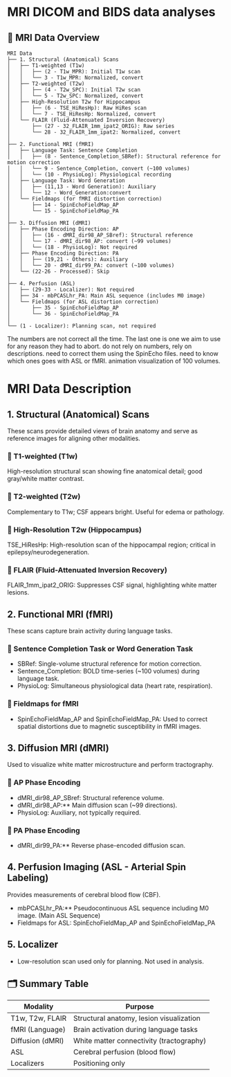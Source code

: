 # MRI DICOM and BIDS data analyses 


## 📂 MRI Data Overview

```text
MRI Data
├── 1. Structural (Anatomical) Scans
│   ├── T1-weighted (T1w)
│   │   ├── (2 - T1w_MPR): Initial T1w scan
│   │   └── 3 - T1w_MPR: Normalized, convert
│   ├── T2-weighted (T2w)
│   │   ├── (4 - T2w_SPC): Initial T2w scan
│   │   └── 5 - T2w_SPC: Normalized, convert
│   ├── High-Resolution T2w for Hippocampus
│   │   ├── (6 - TSE_HiResHp): Raw HiRes scan
│   │   └── 7 - TSE_HiResHp: Normalized, convert
│   └── FLAIR (Fluid-Attenuated Inversion Recovery)
│       ├── (27 - 32_FLAIR_1mm_ipat2_ORIG): Raw series
│       └── 28 - 32_FLAIR_1mm_ipat2: Normalized, convert
│
├── 2. Functional MRI (fMRI)
│   ├── Language Task: Sentence Completion
│   │   ├── (8 - Sentence_Completion_SBRef): Structural reference for motion correction
│   │   └── 9 - Sentence_Completion, convert (~100 volumes)
│   │   └── (10 - PhysioLog): Physiological recording
│   ├── Language Task: Word Generation
│   │   ├── (11,13 - Word Generation): Auxiliary
│   │   └── 12 - Word_Generation:convert
│   └── Fieldmaps (for fMRI distortion correction)
│       ├── 14 - SpinEchoFieldMap_AP
│       └── 15 - SpinEchoFieldMap_PA
│
├── 3. Diffusion MRI (dMRI)
│   ├── Phase Encoding Direction: AP
│   │   ├── (16 - dMRI_dir98_AP_SBref): Structural reference
│   │   └── 17 - dMRI_dir98_AP: convert (~99 volumes)
│   │   └── (18 - PhysioLog): Not required
│   ├── Phase Encoding Direction: PA
│   │   ├── (19,21 - Others): Auxiliary
│   │   └── 20 - dMRI_dir99_PA: convert (~100 volumes)
│   └── (22-26 - Processed): Skip
│
├── 4. Perfusion (ASL)
│   ├── (29-33 - Localizer): Not required
│   ├── 34 - mbPCASLhr_PA: Main ASL sequence (includes M0 image)
│   └── Fieldmaps (for ASL distortion correction)
│       ├── 35 - SpinEchoFieldMap_AP
│       └── 36 - SpinEchoFieldMap_PA
│
└── (1 - Localizer): Planning scan, not required
```
The numbers are not correct all the time. The last one is one we aim to use for any reason they had to abort. 
do not rely on numbers, rely on descriptions. need to correct them using the SpinEcho files. need to know which ones goes with ASL or fMRI. animation visualization of 100 volumes. 

# MRI Data Description

## 1. Structural (Anatomical) Scans

These scans provide detailed views of brain anatomy and serve as reference images for aligning other modalities.

### 🔹 T1-weighted (T1w)
High-resolution structural scan showing fine anatomical detail; good gray/white matter contrast.
### 🔹 T2-weighted (T2w)
Complementary to T1w; CSF appears bright. Useful for edema or pathology.
### 🔹 High-Resolution T2w (Hippocampus)
TSE_HiResHp: High-resolution scan of the hippocampal region; critical in epilepsy/neurodegeneration.
### 🔹 FLAIR (Fluid-Attenuated Inversion Recovery)
FLAIR_1mm_ipat2_ORIG: Suppresses CSF signal, highlighting white matter lesions.


## 2. Functional MRI (fMRI)
These scans capture brain activity during language tasks.

### 🔹 Sentence Completion Task or Word Generation Task
- SBRef: Single-volume structural reference for motion correction.
- Sentence_Completion: BOLD time-series (~100 volumes) during language task.
- PhysioLog: Simultaneous physiological data (heart rate, respiration).

### 🔹 Fieldmaps for fMRI
- SpinEchoFieldMap_AP and SpinEchoFieldMap_PA: Used to correct spatial distortions due to magnetic susceptibility in fMRI images.

## 3. Diffusion MRI (dMRI)
Used to visualize white matter microstructure and perform tractography.

### 🔹 AP Phase Encoding
- dMRI_dir98_AP_SBref: Structural reference volume.
- dMRI_dir98_AP:** Main diffusion scan (~99 directions).
- PhysioLog: Auxiliary, not typically required.

### 🔹 PA Phase Encoding
- dMRI_dir99_PA:** Reverse phase-encoded diffusion scan.

## 4. Perfusion Imaging (ASL - Arterial Spin Labeling)
Provides measurements of cerebral blood flow (CBF).

- mbPCASLhr_PA:** Pseudocontinuous ASL sequence including M0 image. (Main ASL Sequence)
- Fieldmaps for ASL: SpinEchoFieldMap_AP and SpinEchoFieldMap_PA

## 5. Localizer
- Low-resolution scan used only for planning. Not used in analysis.


## 🗂 Summary Table

| **Modality**       | **Purpose**                                 | 
|--------------------|---------------------------------------------|
| T1w, T2w, FLAIR    | Structural anatomy, lesion visualization    |
| fMRI (Language)    | Brain activation during language tasks      | 
| Diffusion (dMRI)   | White matter connectivity (tractography)    | 
| ASL                | Cerebral perfusion (blood flow)             | 
| Localizers         | Positioning only                            |

